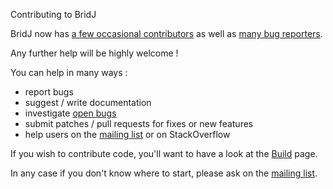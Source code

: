Contributing to BridJ

BridJ now has [a few occasional contributors](CreditsAndLicense.md) as well as [many bug reporters](https://github.com/ochafik/nativelibs4java/issues).

Any further help will be highly welcome !

You can help in many ways :
  * report bugs
  * suggest / write documentation
  * investigate [open bugs](https://github.com/ochafik/nativelibs4java/issues)
  * submit patches / pull requests for fixes or new features
  * help users on the [mailing list](http://groups.google.com/group/nativelibs4java) or on StackOverflow

If you wish to contribute code, you'll want to have a look at the [Build](Build.md) page.

In any case if you don't know where to start, please ask on the [mailing list](http://groups.google.com/group/nativelibs4java).